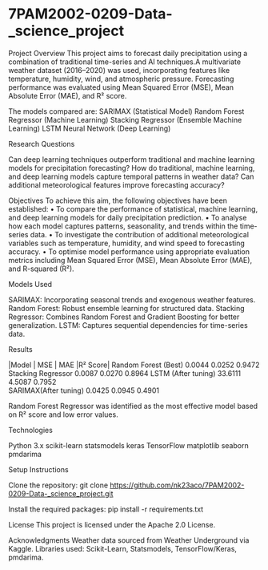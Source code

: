 # 7PAM2002-0209-Data-_science_project

Project Overview
This project aims to forecast daily precipitation using a combination of traditional time-series  and AI techniques.A multivariate weather dataset (2016–2020) was used, incorporating features like temperature, humidity, wind, and atmospheric pressure. Forecasting performance was evaluated using Mean Squared Error (MSE), Mean Absolute Error (MAE), and R² score.

The models compared are:
SARIMAX (Statistical Model)
Random Forest Regressor (Machine Learning)
Stacking Regressor (Ensemble Machine Learning)
LSTM Neural Network (Deep Learning)

Research Questions

Can deep learning techniques outperform traditional and machine learning models for precipitation forecasting?
How do traditional, machine learning, and deep learning models capture temporal patterns in weather data?
Can additional meteorological features improve forecasting accuracy?

Objectives
To achieve this aim, the following objectives have been established:
•	To compare the performance of statistical, machine learning, and deep learning models for daily precipitation prediction.
•	To analyse how each model captures patterns, seasonality, and trends within the time-series data.
•	To investigate the contribution of additional meteorological variables such as temperature, humidity, and wind speed to forecasting accuracy.
•	To optimise model performance using appropriate evaluation metrics including Mean Squared Error (MSE), Mean Absolute Error (MAE), and R-squared (R²).


 Models Used
 
SARIMAX: Incorporating seasonal trends and exogenous weather features.
Random Forest: Robust ensemble learning for structured data.
Stacking Regressor: Combines Random Forest and Gradient Boosting for better generalization.
LSTM: Captures sequential dependencies for time-series data.

 Results

|Model                |	MSE   |	MAE	   |R² Score|
 Random Forest (Best)  0.0044  0.0252  	0.9472  
 Stacking Regressor	   0.0087	 0.0270	  0.8964 
 LSTM (After tuning)	  33.6111	4.5087   0.7952  
 SARIMAX(After tuning) 0.0425 	0.0945   0.4901 

 Random Forest Regressor was identified as the most effective model based on R² score and low error values.

Technologies

Python 3.x
scikit-learn
statsmodels
keras 
TensorFlow
matplotlib 
seaborn
pmdarima

Setup Instructions

Clone the repository:
git clone https://github.com/nk23aco/7PAM2002-0209-Data-_science_project.git

Install the required packages:
pip install -r requirements.txt

 License
This project is licensed under the Apache 2.0 License.

Acknowledgments
Weather data sourced from Weather Underground via Kaggle.
Libraries used: Scikit-Learn, Statsmodels, TensorFlow/Keras, pmdarima.
